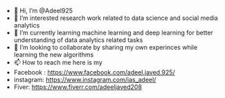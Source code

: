 - 👋 Hi, I’m @Adeel925
- 👀 I’m interested research work related to data science and social media analytics
- 🌱 I’m currently learning machine learning and deep learning for better understanding of data analytics related tasks
- 💞️ I’m looking to collaborate by sharing my own experinces while learning the new algorithms
- 📫 How to reach me here is my
-  Facebook : https://www.facebook.com/adeel.javed.925/
-  instagram: https://www.instagram.com/ias_adeel/
-  Fiver: https://www.fiverr.com/adeeljaved208

<!---
Adeel925/Adeel925 is a ✨ special ✨ repository because its `README.md` (this file) appears on your GitHub profile.
You can click the Preview link to take a look at your changes.
--->
